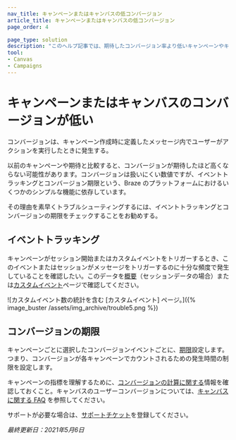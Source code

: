 ```yaml
---
nav_title: キャンペーンまたはキャンバスの低コンバージョン
article_title: キャンペーンまたはキャンバスの低コンバージョン
page_order: 4

page_type: solution
description: "このヘルプ記事では、期待したコンバージョン率より低いキャンペーンやキャンバスのトラブルシューティングについて説明する。"
tool:
- Canvas
- Campaigns
---
```


# キャンペーンまたはキャンバスのコンバージョンが低い

コンバージョンは、キャンペーン作成時に定義したメッセージ内でユーザーがアクションを実行したときに発生する。

以前のキャンペーンや期待と比較すると、コンバージョンが期待したほど高くならない可能性があります。コンバージョンは扱いにくい数値ですが、イベントトラッキングとコンバージョン期限という、Braze のプラットフォームにおけるいくつかのシンプルな機能に依存しています。

その理由を素早くトラブルシューティングするには、イベントトラッキングとコンバージョンの期限をチェックすることをお勧めする。

## イベントトラッキング

キャンペーンがセッション開始またはカスタムイベントをトリガーするとき、このイベントまたはセッションがメッセージをトリガーするのに十分な頻度で発生していることを確認したい。このデータを[概要]({{site.baseurl}}/user_guide/data_and_analytics/analytics/understanding_your_app_usage_data/)（セッションデータの場合）または[カスタムイベント]({{site.baseurl}}/user_guide/data_and_analytics/configuring_reporting/#configuring-reporting)ページで確認してください。

![カスタムイベント数の統計を含む [カスタムイベント] ページ。]({% image_buster /assets/img_archive/trouble5.png %})

## コンバージョンの期限

キャンペーンごとに選択したコンバージョンイベントごとに、[期限]({{site.baseurl}}/user_guide/engagement_tools/campaigns/testing_and_more/conversion_events/#step-2-add-conversion-events)設定します。つまり、コンバージョンが各キャンペーンでカウントされるための発生時間の制限を設定します。

キャンペーンの指標を理解するために、[コンバージョンの計算に関する]({{site.baseurl}}/user_guide/engagement_tools/campaigns/testing_and_more/conversion_events/#conversion-tracking-rule)情報を確認しておくこと。キャンバスのユーザーコンバージョンについては、[キャンバスに関する FAQ]({{site.baseurl}}/user_guide/engagement_tools/canvas/faqs/#how-are-user-conversions-tracked-in-a-canvas) を参照してください。 

サポートが必要な場合は、[サポートチケット]({{site.baseurl}}/braze_support/)を登録してください。

_最終更新日：2021年5月6日_

